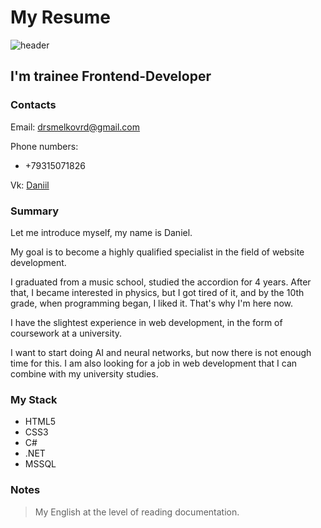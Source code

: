 # My Resume

![header](https://DaniilSS.github.io/rsschool-cv/assets/header.png)

## I'm trainee Frontend-Developer

### Contacts


Email: [drsmelkovrd@gmail.com](mailto:drsmelkovrd@gmail.com "Send message")

Phone numbers:

* +79315071826

Vk: [Daniil](https://vk.com/iobla)

### Summary

Let me introduce myself, my name is Daniel.

My goal is to become a highly qualified specialist in the field of website development.

I graduated from a music school, studied the accordion for 4 years. After that, I became interested in physics, but I got tired of it, and by the 10th grade, when programming began, I liked it. That's why I'm here now.

I have the slightest experience in web development, in the form of coursework at a university.

I want to start doing AI and neural networks, but now there is not enough time for this. I am also looking for a job in web development that I can combine with my university studies.

### My Stack

* HTML5
* СSS3
* C#
* .NET
* MSSQL

### Notes

> My English at the level of reading documentation.
